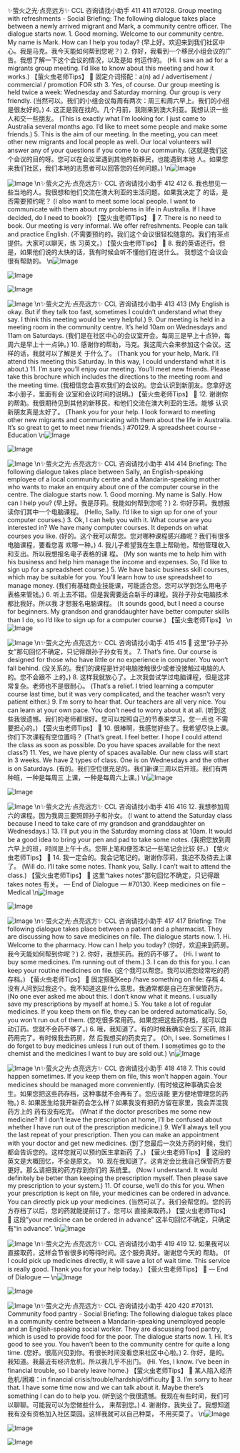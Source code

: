 ✨萤火之光·点亮远方✨
CCL 咨询请找小助手
411
411
#70128. Group meeting with refreshments - Social
Briefing: The following dialogue takes place between a newly arrived migrant and Mark,
a community centre officer. The dialogue starts now.
1.
Good morning. Welcome to our community centre. My name is Mark. How can I
help you today?
(早上好。欢迎来到我们社区中心。我是马克。我今天能如何帮到您呢？)
2. 你好，我看到一个移民小组会议的广告。我想了解一下这个会议的情况，以及是如
何运作的。
(Hi. I saw an ad for a migrants group meeting. I’d like to know about this meeting and
how it works.)
【萤火虫老师Tips】

固定介词搭配：a(n) ad / advertisement / commercial / promotion FOR sth
3. Yes, of course. Our group meeting is held twice a week: Wednesday and Saturday
morning. Our group is very friendly.
(当然可以。我们的小组会议每周有两次：周三和周六早上。我们的小组是很友好的。)
4. 这正是我在找的。几个月前，我刚来到澳大利亚。我想认识一些人和交一些朋友。
(This is exactly what I’m looking for. I just came to Australia several months ago. I’d like
to meet some people and make some friends.)
5. This is the aim of our meeting. In the meeting, you can meet other new migrants and
local people as well. Our local volunteers will answer any of your questions if you
come to our community.
(这就是我们这个会议的目的呀。您可以在会议里遇到其他的新移民，也能遇到本地
人。如果您来我们社区，我们本地的志愿者可以回答您的任何问题。)
\n![Image](images/page411_image1.jpeg)

![Image](images/page411_image2.jpeg)
\n✨萤火之光·点亮远方✨
CCL 咨询请找小助手
412
412
6. 我也想见一些当地的人。我很想和他们交流在澳大利亚的生活问题。如果我决定了
的话，是否需要预约呢？
(I also want to meet some local people. I want to communicate with them about my
problems in life in Australia. If I have decided, do I need to book?)
【萤火虫老师Tips】

7. There is no need to book. Our meeting is very informal. We offer refreshments.
People can talk and practice English.
(不需要预约的。我们这个会议很轻松随意的。我们有茶点提供。大家可以聊天，练
习英文。)
【萤火虫老师Tips】

8. 我的英语还行。但是，如果他们说的太快的话，我有时候会听不懂他们在说什么。
我想这个会议会很有帮助的。
\n![Image](images/page412_image1.jpeg)

![Image](images/page412_image2.jpeg)

![Image](images/page412_image3.jpeg)

![Image](images/page412_image4.jpeg)
\n✨萤火之光·点亮远方✨
CCL 咨询请找小助手
413
413
(My English is okay. But if they talk too fast, sometimes I couldn’t understand what they
say. I think this meeting would be very helpful.)
9. Our meeting is held in a meeting room in the community centre. It’s held 10am on
Wednesdays and 11am on Saturdays.
(我们是在社区中心的会议室开会。每周三是早上十点钟，每周六是早上十一点钟。)
10. 感谢你的帮助，马克。我这周六会来参加这个会议。这样的话，我就可以了解是关
于什么了。
(Thank you for your help, Mark. I’ll attend this meeting this Saturday. In this way, I
could understand what it is about.)
11. I’m sure you’ll enjoy our meeting. You’ll meet new friends. Please take this brochure
which includes the directions to the meeting room and the meeting time.
(我相信您会喜欢我们的会议的。您会认识到新朋友。您拿好这本小册子，里面有会
议室和会议时间的说明。)
【萤火虫老师Tips】

12. 谢谢你的帮助。我很期待见到其他的新移民，和他们交流在澳大利亚的生活。能够
认识新朋友真是太好了。
(Thank you for your help. I look forward to meeting other new migrants and
communicating with them about the life in Australia. It’s so great to get to meet new
friends.)
#70129. A spreadsheet course - Education
\n![Image](images/page413_image1.jpeg)

![Image](images/page413_image2.jpeg)

![Image](images/page413_image3.jpeg)
\n✨萤火之光·点亮远方✨
CCL 咨询请找小助手
414
414
Briefing: The following dialogue takes place between Sally, an English-speaking
employee of a local community centre and a Mandarin-speaking mother who wants to
make an enquiry about one of the computer course in the centre. The dialogue starts
now.
1.
Good morning. My name is Sally. How can I help you?
(早上好。我是莎莉。我能如何帮到您呢？)
2.
你好莎莉。我想报读你们其中一个电脑课程。
(Hello, Sally. I’d like to sign up for one of your computer courses.)
3.
Ok, I can help you with it. What course are you interested in? We have many
computer courses. It depends on what courses you like.
(好的。这个我可以帮您。您对哪种课程感兴趣呢？我们有很多电脑课程，要看您喜
欢哪一种。)
4.
我儿子希望我在生意上帮助他，帮他管理收入和支出。所以我想报名电子表格的课
程。
(My son wants me to help him with his business and help him manage the income and
expenses. So, I’d like to sign up for a spreadsheet course.)
5.
We have basic business skill courses, which may be suitable for you. You’ll learn
how to use spreadsheet to manage money.
(我们有基础商业技能课，可能适合您。您可以学到怎么用电子表格来管钱。)
6.
听上去不错。但是我需要适合新手的课程。我孙子孙女电脑技术都比我好。所以我
才想报名电脑课程。
(It sounds good, but I need a course for beginners. My grandson and granddaughter have
better computer skills than I do, so I’d like to sign up for a computer course.)
【萤火虫老师Tips】
\n![Image](images/page414_image1.jpeg)

![Image](images/page414_image2.jpeg)
\n✨萤火之光·点亮远方✨
CCL 咨询请找小助手
415
415

这里“孙子孙女”那句回忆不确定，只记得跟孙子孙女有关。
7.
That’s fine. Our course is designed for those who have little or no experience in
computer. You won’t fall behind.
(没关系的。我们的课程是针对电脑接触很少或者没接触过电脑的人的。您不会跟不
上的。)
8.
这样我就放心了。上次我尝试学过电脑课程，但是这非常复杂。老师也不是很耐心。
(That’s a relief. I tried learning a computer course last time, but it was very complicated,
and the teacher wasn’t very patient either.)
9.
I’m sorry to hear that. Our teachers are all very nice. You can learn at your own
pace. You don’t need to worry about it at all.
(听到这些我很遗憾。我们的老师都很好。您可以按照自己的节奏来学习。您一点也
不需要担心的。)
【萤火虫老师Tips】

10. 很棒啊，我感觉好些了。我希望尽快上课。你们下次课程有空位置吗？
(That’s great. I feel better. I hope I could attend the class as soon as possible. Do you
have spaces available for the next class?)
11. Yes, we have plenty of spaces available. Our new class will start in 3 weeks. We have
2 types of class. One is on Wednesdays and the other is on Saturdays.
(有的。我们空位很充足的。我们新课三周以后开班。我们有两种班，一种是每周三
上课，一种是每周六上课。)
\n![Image](images/page415_image1.jpeg)

![Image](images/page415_image2.jpeg)

![Image](images/page415_image3.jpeg)
\n✨萤火之光·点亮远方✨
CCL 咨询请找小助手
416
416
12. 我想参加周六的课程。因为我周三要照顾孙子和孙女。
(I want to attend the Saturday class because I need to take care of my grandson and
granddaughter on Wednesdays.)
13. I’ll put you in the Saturday morning class at 10am. It would be a good idea to bring
your pen and pad to take some notes.
(我把您放到周六早上的班，时间是上午十点。您带上笔和便签本记一些笔记会比较
好。)
【萤火虫老师Tips】

14. 我一定会的。我会记笔记的。谢谢你莎莉，我迫不及待去上课了。
(Will do. I’ll take some notes. Thank you, Sally. I can’t wait to attend the class.)
【萤火虫老师Tips】

这里“takes notes”那句回忆不确定，只记得跟takes notes 有关。
— End of Dialogue —
#70130. Keep medicines on file – Medical
\n![Image](images/page416_image1.jpeg)

![Image](images/page416_image2.jpeg)

![Image](images/page416_image3.jpeg)
\n✨萤火之光·点亮远方✨
CCL 咨询请找小助手
417
417
Briefing: The following dialogue takes place between a patient and a pharmacist. They
are discussing how to save medicines on file. The dialogue starts now.
1.
Hi. Welcome to the pharmacy. How can I help you today?
(你好，欢迎来到药房。我今天能如何帮到你呢？)
2.
你好，我想买药。我的药不够了。
(Hi. I want to buy some medicines. I’m running out of them.)
3.
I can do this for you. I can keep your routine medicines on file.
(这个我可以帮您。我可以把您经常吃的药存档。)
【萤火虫老师Tips】

固定搭配Keep /have something on file: 存档
4.
没有人问到过我这个。我不知道这是什么意思。我通常都是自己在家保管药方。
(No one ever asked me about this. I don’t know what it means. I usually save my
prescriptions by myself at home.)
5.
You take a lot of regular medicines. If you keep them on file, they can be ordered
automatically. So, you won’t run out of them.
(您吃很多常用药。如果您把这些药存档，就可以自动订药。您就不会药不够了。)
6.
哦，我知道了。有的时候我确实会忘了买药, 除非药用完了。有时候我去药房，然
后我想买的药卖完了。
(Oh, I see. Sometimes I do forget to buy medicines unless I run out of them. I sometimes
go to the chemist and the medicines I want to buy are sold out.)
\n![Image](images/page417_image1.jpeg)

![Image](images/page417_image2.jpeg)
\n✨萤火之光·点亮远方✨
CCL 咨询请找小助手
418
418
7.
This could happen sometimes. If you keep them on file, this won’t happen again.
Your medicines should be managed more conveniently.
(有时候这种事确实会发生。如果您把这些药存档，这种事就不会再有了。您应该能
更方便地管理您的药物。)
8.
如果医生给我开新药会怎么样？如果我没有把药方留在家里，我会弄混我药方上的
药有没有吃完。
(What if the doctor prescribes me some new medicine? If I don’t leave the prescription at
home, I’ll be confused about whether I have run out of the prescription medicine.)
9.
We’ll always tell you the last repeat of your prescription. Then you can make an
appointment with your doctor and get new medicines.
(到了您最后一次处方药的时候，我们都会告诉您的。这样您就可以预约医生拿新药
了。)
【萤火虫老师Tips】

这段的英文是大概回忆，不全是原文。
10. 现在我知道了。这肯定会比我自己保管药方要更好。那么请把我的药方存到你们的
系统里。
(Now I understand. It would definitely be better than keeping the prescription myself.
Then please save my prescription to your system.)
11. Of course, we’ll do this for you. When your prescription is kept on file, your
medicines can be ordered in advance. You can directly pick up your medicines.
(当然可以了。我们会帮您的。您的药方存档了以后，您的药就能提前订了。您可以
直接来取药。)
【萤火虫老师Tips】

这段”your medicine can be ordered in advance” 这半句回忆不确定，只确定有“in
advance”.
\n![Image](images/page418_image1.jpeg)

![Image](images/page418_image2.jpeg)
\n✨萤火之光·点亮远方✨
CCL 咨询请找小助手
419
419
12. 如果我可以直接取药，这样会节省很多的等待时间。这个服务真好。谢谢您今天的
帮助。
(If I could pick up medicines directly, it will save a lot of wait time. This service is really
good. Thank you for your help today.)
【萤火虫老师Tips】

— End of Dialogue —
\n![Image](images/page419_image1.jpeg)

![Image](images/page419_image2.jpeg)

![Image](images/page419_image3.jpeg)
\n✨萤火之光·点亮远方✨
CCL 咨询请找小助手
420
420
#70131. Community food pantry - Social
Briefing: The following dialogue takes place in a community centre between a
Mandarin-speaking unemployed people and an English-speaking social worker. They
are discussing food pantry, which is used to provide food for the poor. The dialogue
starts now.
1.
Hi. It’s good to see you. You haven’t been to the community centre for quite a long
time.
(您好。很高兴见到你。有很长时间没看您来社区中心啦。)
2.
你好，是的。我知道。我最近有经济危机，所以我几乎不出门。
(Hi. Yes, I know. I’ve been in financial trouble, so I barely leave home.)
【萤火虫老师Tips】

某人陷入经济危机/困难：in financial crisis/trouble/hardship/difficulty

3.
I’m sorry to hear that. I have some time now and we can talk about it. Maybe
there’s something I can do to help you.
(听到这个我很遗憾。我现在有些时间，我们可以聊聊。可能我可以为您做些什么，
来帮到您。)
4.
谢谢你，我失业了。我想知道我有没有资格加入社区菜园。这样我就可以自己种菜，
不用买菜了。
\n![Image](images/page420_image1.jpeg)

![Image](images/page420_image2.jpeg)

![Image](images/page420_image3.jpeg)